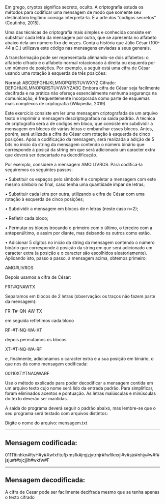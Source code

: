 Em grego, cryptos significa secreto, oculto. A criptografia estuda os métodos para codificar uma mensagem de modo que somente seu destinatário legítimo consiga interpretá-la. É a arte dos “códigos secretos” (Coutinho, 2015).

Uma das técnicas de criptografia mais simples e conhecida consiste em substituir cada letra da mensagem por outra, que se apresenta no alfabeto abaixo dela um número fixo de vezes. Conta a história que Júlio César (100-44 a.C.) utilizava este código nas mensagens enviadas a seus generais.

A transformação pode ser representada alinhando-se dois alfabetos: o alfabeto cifrado e o alfabeto normal rotacionado à direita ou esquerda por um número de posições. Por exemplo, a seguir está uma cifra de César usando uma rotação à esquerda de três posições:

Normal:  ABCDEFGHIJKLMNOPQRSTUVWXYZ
Cifrado: DEFGHIJKLMNOPQRSTUVWXYZABC
Embora cifra de César seja facilmente decifrada e na prática não ofereça essencialmente nenhuma segurança na comunicação, é frequentemente incorporada como parte de esquemas mais complexos de criptografia (Wikipedia, 2019).

Este exercício consiste em ler uma mensagem criptografada de um arquivo texto e imprimir a mensagem descriptografada na saída padrão. A técnica de criptografia será a de códigos em bloco, que consiste em subdividir a mensagem em blocos de várias letras e embaralhar esses blocos. Antes, porém, será utilizada a cifra de César com rotação à esquerda de cinco posições. Após a codificação da mensagem, será realizada a adição de 5 bits no inicio da string da mensagem contendo o número binário que corresponde à posiçã da string em que será adicionado um caracter extra que deverá ser descartado na decodificação.

Por exemplo, considere a mensagem AMO LIVROS. Para codificá-la seguiremos os seguintes passos:

• Substituir os espaços pelo símbolo # e completar a mensagem com este mesmo símbolo no final, caso tenha uma quantidade ímpar de letras;

• Substituir cada letra por outra, utilizando a cifra de César com uma rotação à esquerda de cinco posições;

• Subdividir a mensagem em blocos de n letras (neste caso n=2);

• Refletir cada bloco;

• Permutar os blocos trocando o primeiro com o último, o terceiro com a antepenúltimo, e assim por diante, mas deixando os outros como estão.

• Adicionar 5 dígitos no inicio da string da mensagem contendo o número binário que corresponde à posição da string em que será adicionado um caracter extra (a posição e o caracter são escolhidos aleatoriamente).
Aplicando isto, passo a passo, à mensagem acima, obtemos primeiro:

AMO#LIVROS

Depois usamos a cifra de César:

FRT#QNAWTX

Separamos em blocos de 2 letras (observação: os traços não fazem parte da mensagem):

FR-T#-QN-AW-TX

em seguida refletimos cada bloco

RF-#T-NQ-WA-XT

depois permutamos os blocos

XT-#T-NQ-WA-RF

e, finalmente, adicionamos o caracter extra e a sua posição em binário, o que nos dá como mensagem codificada:

00110XT#TNAQWARF

Use o método explicado para poder decodificar a mensagem contida em um arquivo texto cujo nome será lido da entrada padrão. Para simplificar, foram eliminados acentos e pontuação. As letras maiúsculas e minúsculas do texto deverão ser mantidas.

A saída do programa deverá seguir o padrão abaixo, mas lembre-se que o seu programa será testado com arquivos distintos:

Digite o nome do arquivo: mensagem.txt

--------------------
Mensagem codificada:
--------------------
01111tinhkn#ftyH#y#Xwfxfitufjxmsfk#jrqjzjytrhjr#fwfiknxji#v#sjx#nhjy#w#f#jsju#t#xjcjjih#wkfw#F

----------------------
Mensagem decodificada:
----------------------
A cifra de Cesar pode ser facilmente decifrada mesmo que se tenha apenas o texto cifrado